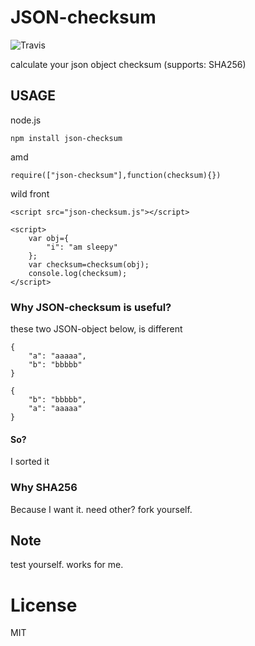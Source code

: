 # JSON-checksum

![Travis](https://travis-ci.org/flrngel/json-checksum.svg?branch=master)

calculate your json object checksum (supports: SHA256)

## USAGE

node.js

	npm install json-checksum

amd

	require(["json-checksum"],function(checksum){})

wild front

	<script src="json-checksum.js"></script>

	<script>
		var obj={
			"i": "am sleepy"
		};
		var checksum=checksum(obj);
		console.log(checksum);
	</script>

### Why JSON-checksum is useful?

these two JSON-object below, is different

	{
		"a": "aaaaa",
		"b": "bbbbb"
	}

	{
		"b": "bbbbb",
		"a": "aaaaa"
	}

#### So?

I sorted it

### Why SHA256

Because I want it. need other? fork yourself.

## Note

test yourself. works for me.

# License

MIT
